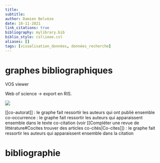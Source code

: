```yaml
---
title: 
subtitle:
author: Damien Belvèze
date: 18-11-2021
link_citations: true
bibliography: mylibrary.bib
biblio_style: csl\ieee.csl
aliases: []
tags: [visualisation_données, données_recherche]
---
```



# graphes bibliographiques

VOS viewer

Web of science -> export en RIS. 

![](arango_graphe.png)

[[co-autorat]] : le graphe fait ressortir les auteurs qui ont publié ensemble
co-occurrence : le graphe fait ressortir les auteurs qui apparaissent ensemble dans le texte
co-citation (voir [[Compléter une revue de littérature#Cocites trouver des articles co-cités|Co-cites]]) : le graphe fait ressortir les auteurs qui apparaissent ensemble dans la citation


# bibliographie

